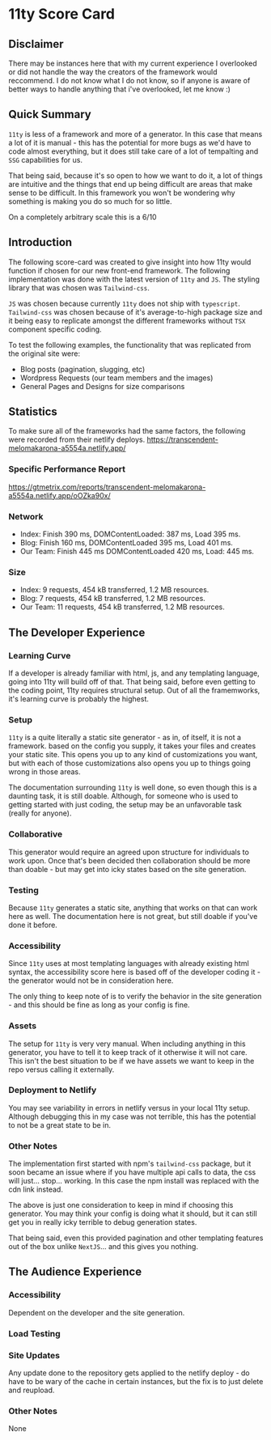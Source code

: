 # 11ty Score Card

## Disclaimer
There may be instances here that with my current experience I overlooked or did not handle the way the creators of the framework would reccommend. I do not know what I do not know, so if anyone is aware of better ways to handle anything that i've overlooked, let me know :)

## Quick Summary
`11ty` is less of a framework and more of a generator. In this case that means a lot of it is manual - this has the potential for more bugs as we'd have to code almost everything, but it does still take care of a lot of tempalting and `SSG` capabilities for us.

That being said, because it's so open to how we want to do it, a lot of things are intuitive and the things that end up being difficult are areas that make sense to be difficult. In this framework you won't be wondering why something is making you do so much for so little. 

On a completely arbitrary scale this is a 6/10

## Introduction
The following score-card was created to give insight into how 11ty would function if chosen for our new front-end framework. The following implementation was done with the latest version of `11ty` and `JS`. The styling library that was chosen was `Tailwind-css`.

`JS` was chosen because currently `11ty` does not ship with `typescript`.
`Tailwind-css` was chosen because of it's average-to-high package size and it being easy to replicate amongst the different frameworks without `TSX` component specific coding. 

To test the following examples, the functionality that was replicated from the original site were:
- Blog posts (pagination, slugging, etc)
- Wordpress Requests (our team members and the images)
- General Pages and Designs for size comparisons

## Statistics
To make sure all of the frameworks had the same factors, the following were recorded from their netlify deploys. https://transcendent-melomakarona-a5554a.netlify.app/ 

### Specific Performance Report
https://gtmetrix.com/reports/transcendent-melomakarona-a5554a.netlify.app/oOZka90x/

### Network 
- Index: Finish 390 ms, DOMContentLoaded: 387 ms, Load 395 ms. 
- Blog: Finish 160 ms, DOMContentLoaded 395 ms, Load 401 ms. 
- Our Team: Finish 445 ms DOMContentLoaded 420 ms, Load: 445 ms.

### Size 
- Index: 9 requests, 454 kB transferred, 1.2 MB resources.
- Blog: 7 requests, 454 kB transferred, 1.2 MB resources.
- Our Team: 11 requests, 454 kB transferred, 1.2 MB resources.

## The Developer Experience

### Learning Curve
If a developer is already familiar with html, js, and any templating language, going into 11ty will build off of that. That being said, before even getting to the coding point, 11ty requires structural setup. Out of all the framemworks, it's learning curve is probably the highest.

### Setup
`11ty` is a quite literally a static site generator - as in, of itself, it is not a framework. based on the config you supply, it takes your files and creates your static site. This opens you up to any kind of customizations you want, but with each of those customizations also opens you up to things going wrong in those areas. 

The documentation surrounding `11ty` is well done, so even though this is a daunting task, it is still doable. Although, for someone who is used to getting started with just coding, the setup may be an unfavorable task (really for anyone).

### Collaborative
This generator would require an agreed upon structure for individuals to work upon. Once that's been decided then collaboration should be more than doable - but may get into icky states based on the site generation. 

### Testing
Because `11ty` generates a static site, anything that works on that can work here as well. The documentation here is not great, but still doable if you've done it before.  

### Accessibility
Since `11ty` uses at most templating languages with already existing html syntax, the accessibility score here is based off of the developer coding it - the generator would not be in consideration here. 

The only thing to keep note of is to verify the behavior in the site generation - and this should be fine as long as your config is fine. 

### Assets
The setup for `11ty` is very very manual. When including anything in this generator, you have to tell it to keep track of it otherwise it will not care. This isn't the best situation to be if we have assets we want to keep in the repo versus calling it externally. 

### Deployment to Netlify
You may see variability in errors in netlify versus in your local 11ty setup. Although debugging this in my case was not terrible, this has the potential to not be a great state to be in.

### Other Notes
The implementation first started with npm's `tailwind-css` package, but it soon became an issue where if you have multiple api calls to data, the css will just... stop... working. In this case the npm install was replaced with the cdn link instead. 

The above is just one consideration to keep in mind if choosing this generator. You may think your config is doing what it should, but it can still get you in really icky terrible to debug generation states.

That being said, even this provided pagination and other templating features out of the box unlike `NextJS`... and this gives you nothing.

## The Audience Experience

### Accessibility
Dependent on the developer and the site generation. 

### Load Testing


### Site Updates
Any update done to the repository gets applied to the netlify deploy - do have to be wary of the cache in certain instances, but the fix is to just delete and reupload. 

### Other Notes
None 